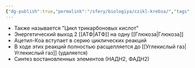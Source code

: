 ```yaml
---
{"dg-publish":true,"permalink":"/sfery/biologiya/czikl-krebsa/","tags":["Общаябиология"]}
---
```


- Также называется "Цикл трикарбоновых кислот"
- Энергетический выход 2 [[АТФ\|АТФ]] на одну [[Глюкоза\|Глюкоза]]
- Ацетил-Коа вступает в серию циклических реакций
- В ходе этих реакций полностью расщепляется до [[Углекислый газ\|Углекислый газ]] (удаляется)
- Синтез востановленных элементов (НАДН2, ФАДН2)
